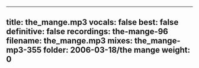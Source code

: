 
---
title: the_mange.mp3
vocals: false
best: false
definitive: false
recordings: the-mange-96
filename: the_mange.mp3
mixes: the_mange-mp3-355
folder: 2006-03-18/the mange
weight: 0
---
